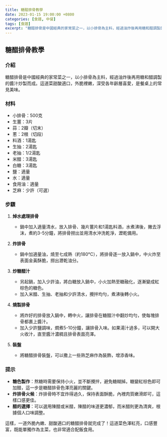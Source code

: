 ```yaml
---
title: 糖醋排骨教學
date: 2023-01-15 19:00:00 +0800
categories: [食譜, 中餐]
tags: [食譜] 
excerpt: "糖醋排骨是中國經典的家常菜之一，以小排骨為主料，經過油炸後再用糖和醋調製的醬汁炒製而成"
---
```


## 糖醋排骨教學

### 介紹
糖醋排骨是中國經典的家常菜之一，以小排骨為主料，經過油炸後再用糖和醋調製的醬汁炒製而成。這道菜甜酸適口，外脆裡嫩，深受各年齡層喜愛，是餐桌上的常見美味。

### 材料
- 小排骨：500克
- 生薑：3片
- 蒜：2瓣（切末）
- 蔥：2根（切段）
- 料酒：1湯匙
- 生抽：2湯匙
- 老抽：1/2湯匙
- 米醋：3湯匙
- 白糖：3湯匙
- 鹽：適量
- 水：適量
- 食用油：適量
- 芝麻：少許（可選）

### 步驟

1. **焯水處理排骨**
   - 鍋中加入適量清水，放入排骨、幾片薑片和1湯匙料酒，水煮沸後，撇去浮沫，煮約3-5分鐘，將排骨撈出並用清水沖洗乾淨，瀝乾備用。

2. **炸排骨**
   - 鍋中加適量油，燒至七成熱（約180°C），將排骨逐一放入鍋中，中火炸至表面金黃酥脆，撈出瀝乾油分。

3. **炒糖醋汁**
   - 另起鍋，加入少許油，將白糖放入鍋中，小火加熱至糖融化，逐漸變成紅棕色的糖色。
   - 加入米醋、生抽、老抽和少許清水，攪拌均勻，煮沸後轉小火。

4. **燒製排骨**
   - 將炸好的排骨放入鍋中，轉中火，讓排骨在糖醋汁中翻炒均勻，使每塊排骨都裹上醬汁。
   - 加入少許鹽調味，燜煮5-10分鐘，讓排骨入味。如果湯汁過多，可以開大火收汁，直至醬汁濃稠且排骨表面亮澤。

5. **裝盤**
   - 將糖醋排骨裝盤，可以撒上一些熟芝麻作為裝飾，增添香味。

### 提示
- **糖色製作**：熬糖時需要保持小火，並不斷攪拌，避免糖糊掉。糖變紅棕色即可加醋，這一步是糖醋排骨色澤亮麗的關鍵。
- **炸排骨火候**：炸排骨時不宜炸得過久，保持表面酥脆，內裡肉質嫩滑即可，這樣口感更佳。
- **醋的選擇**：可以選用陳醋或米醋，陳醋的味道更濃郁，而米醋則更為清爽，根據個人口味調整。

這樣，一道外脆內嫩、甜酸適口的糖醋排骨就完成了！這道菜色澤紅亮，口感豐富，既能單獨作為主菜，也非常適合配飯食用。
